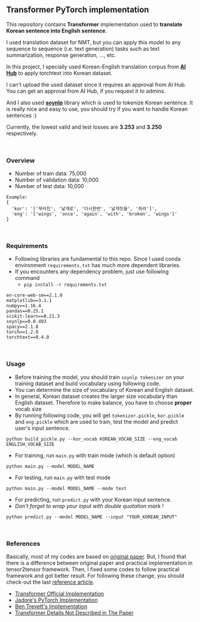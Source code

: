 ## Transformer PyTorch implementation
This repository contains **Transformer** implementation used to **translate Korean sentence into English sentence**.

I used translation dataset for NMT, but you can apply this model to any sequence to sequence (i.e. text generation) tasks such as text summarization, response generation, ..., etc.

In this project, I specially used Korean-English translation corpus from [**AI Hub**](http://www.aihub.or.kr/) to apply torchtext into Korean dataset. 

I can't upload the used dataset since it requires an approval from AI Hub. You can get an approval from AI Hub, if you request it to admins.

And I also used [**soynlp**](https://github.com/lovit/soynlp) library which is used to tokenize Korean sentence. 
It is really nice and easy to use, you should try if you want to handle Korean sentences :)

Currently, the lowest valid and test losses are **3.253** and **3.250** respectively.

<br/>

### Overview
- Number of train data: 75,000
- Number of validation data: 10,000
- Number of test data: 10,000
```
Example: 
{
  'kor': '['부러진', '날개로', '다시한번', '날개짓을', '하라']',
  'eng': '['wings', 'once', 'again', 'with', 'broken', 'wings']'
}
```
<br/>

### Requirements

- Following libraries are fundamental to this repo. Since I used conda environment `requirements.txt` has much more dependent libraries. 
- If you encounters any dependency problem, just use following command 
    - `pip install -r requirements.txt`

```
en-core-web-sm==2.1.0
matplotlib==3.1.1
numpy==1.16.4
pandas==0.25.1
scikit-learn==0.21.3
soynlp==0.0.493
spacy==2.1.8
torch==1.2.0
torchtext==0.4.0
```
<br/>


### Usage
- Before training the model, you should train `soynlp tokenizer` on your training dataset and build vocabulary using following code. 
- You can determine the size of vocabulary of Korean and English dataset. 
- In general, Korean dataset creates the larger size vocabulary than English dataset. Therefore to make balance, you have to choose **proper** vocab size
- By running following code, you will get `tokenizer.pickle`, `kor.pickle` and `eng.pickle` which are used to train, 
test the model and predict user's input sentence.

```
python build_pickle.py --kor_vocab KOREAN_VOCAB_SIZE --eng_vocab ENGLISH_VOCAB_SIZE
```


- For training, run `main.py` with train mode (which is default option)

```
python main.py --model MODEL_NAME
```

- For testing, run `main.py` with test mode

```
python main.py --model MODEL_NAME --mode test
```

- For predicting, run `predict.py` with your Korean input sentence. 
- *Don't forget to wrap your input with double quotation mark !*

```
python predict.py --model MODEL_NAME --input "YOUR_KOREAN_INPUT"
```

<br/>

### References

Basically, most of my codes are based on [original paper](https://arxiv.org/abs/1706.03762). But, I found that there is a difference between original paper and practical implementation in tensor2tensor framework. Then, I fixed some codes to follow practical framework and got better result. For following these change, you should check-out the last [reference article](https://tunz.kr/post/4?fbclid=IwAR3yBAYfq_yOBoAdY9si5yPZjX5wQwZQV0MKA5L_AZHjCgdZAb_HW1TrWbs).

- [Transformer Official Implementation](https://github.com/tensorflow/models/tree/master/official/transformer)
- [Jadore's PyTorch Implementation](https://github.com/jadore801120/attention-is-all-you-need-pytorch)
- [Ben Trevett's Implementation](https://github.com/bentrevett/pytorch-seq2seq/blob/master/6%20-%20Attention%20is%20All%20You%20Need.ipynb)
- [Transformer Details Not Described in The Paper](https://tunz.kr/post/4?fbclid=IwAR3yBAYfq_yOBoAdY9si5yPZjX5wQwZQV0MKA5L_AZHjCgdZAb_HW1TrWbs)